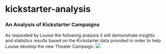 # kickstarter-analysis
### An Analysis of Kickstarter Campaigns
As requested by Louise the following analysis it will demonstrate insights and statistics results based on the Kickstarter data provided in order to help Louise develop the new Theater Campaign.
![](images/Parent%20Category%20Outcomes.png)
